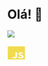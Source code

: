 # Olá! 👋

<div>
  <a href="https://github.com/DevNicollas">
  <img height="180em" src="https://github-readme-stats.vercel.app/api?username=DevNicollas&show_icons=true&theme=dark&include_all_commits=true&count_private=true"/>
  
<div style="display: inline_block"><br>
  <img align="center" alt="Nicollas-Js" height="30" width="40" src="https://raw.githubusercontent.com/devicons/devicon/master/icons/javascript/javascript-plain.svg">
</div>
